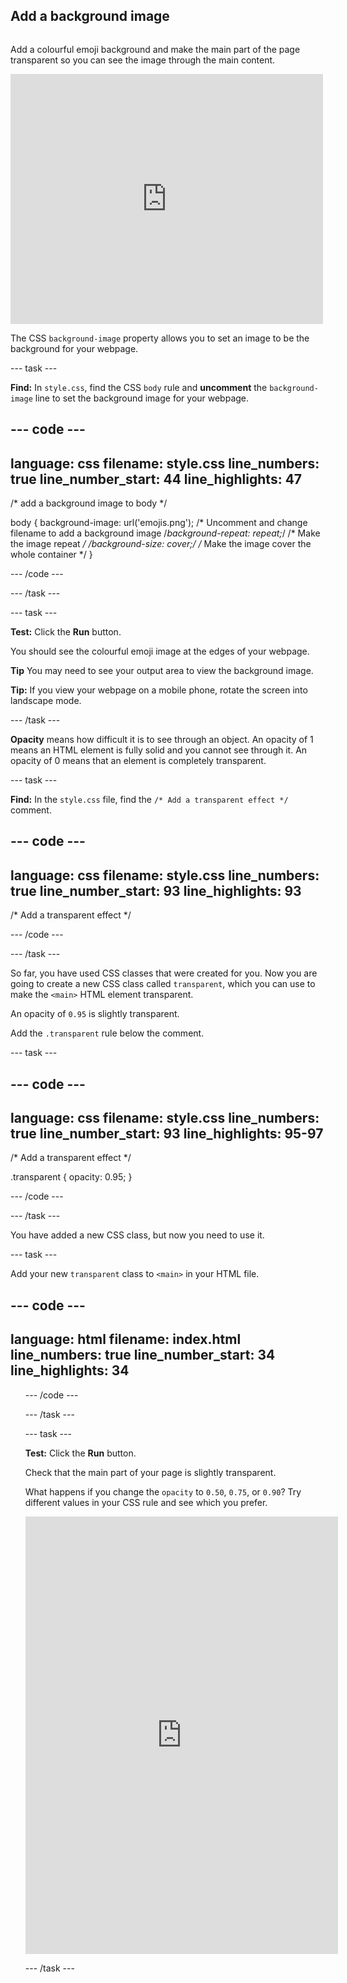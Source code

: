 ## Add a background image

<div style="display: flex; flex-wrap: wrap">
<div style="flex-basis: 200px; flex-grow: 1; margin-right: 15px;">

Add a colourful emoji background and make the main part of the page transparent so you can see the image through the main content.

</div>
<div>
<iframe src="https://editor.raspberrypi.org/en/embed/viewer/top-5-emoji-list-step-4" width="500" height="400" frameborder="0" marginwidth="0" marginheight="0" allowfullscreen> </iframe>
</div>
</div>

The CSS `background-image` property allows you to set an image to be the background for your webpage.

\--- task ---

**Find:** In `style.css`, find the CSS `body` rule and **uncomment** the `background-image` line to set the background image for your webpage.

## --- code ---

language: css
filename: style.css
line_numbers: true
line_number_start: 44
line_highlights: 47
--------------------------------------------------------

/\* add a background image to body \*/

body {
background-image: url('emojis.png'); /\* Uncomment and change filename to add a background image
/_background-repeat: repeat;_/ /\* Make the image repeat _/
/_background-size: cover;_/ /_ Make the image cover the whole container \*/
}

\--- /code ---

\--- /task ---

\--- task ---

**Test:** Click the **Run** button.

You should see the colourful emoji image at the edges of your webpage.

**Tip** You may need to see your output area to view the background image.

**Tip:** If you view your webpage on a mobile phone, rotate the screen into landscape mode.

\--- /task ---

**Opacity** means how difficult it is to see through an object. An opacity of 1 means an HTML element is fully solid and you cannot see through it. An opacity of 0 means that an element is completely transparent.

\--- task ---

**Find:** In the `style.css` file, find the `/* Add a transparent effect */` comment.

## --- code ---

language: css
filename: style.css
line_numbers: true
line_number_start: 93
line_highlights: 93
--------------------------------------------------------

/\* Add a transparent effect \*/

\--- /code ---

\--- /task ---

So far, you have used CSS classes that were created for you. Now you are going to create a new CSS class called `transparent`, which you can use to make the `<main>` HTML element transparent.

An opacity of `0.95` is slightly transparent.

Add the `.transparent` rule below the comment.

\--- task ---

## --- code ---

language: css
filename: style.css
line_numbers: true
line_number_start: 93
line_highlights: 95-97
-----------------------------------------------------------

/\* Add a transparent effect \*/

.transparent {
opacity: 0.95;
}

\--- /code ---

\--- /task ---

You have added a new CSS class, but now you need to use it.

\--- task ---

Add your new `transparent` class to `<main>` in your HTML file.

## --- code ---

language: html
filename: index.html
line_numbers: true
line_number_start: 34
line_highlights: 34
--------------------------------------------------------

<main class="transparent">
  <section class="wrap">    
    <ol class="wide">

\--- /code ---

\--- /task ---

\--- task ---

**Test:** Click the **Run** button.

Check that the main part of your page is slightly transparent.

What happens if you change the `opacity` to `0.50`, `0.75`, or `0.90`? Try different values in your CSS rule and see which you prefer.

<div>
<iframe src="https://editor.raspberrypi.org/en/embed/viewer/top-5-emoji-list-step-4" width="500" height="700" frameborder="0" marginwidth="0" marginheight="0" allowfullscreen> </iframe>
</div>

\--- /task ---
